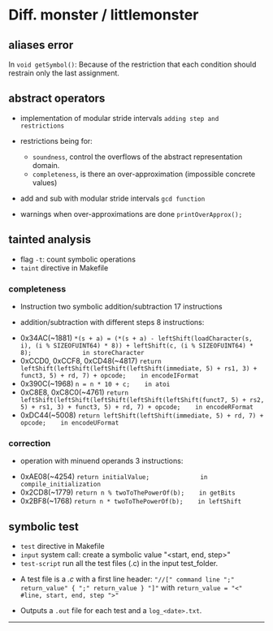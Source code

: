 # Diff. monster / littlemonster

## aliases error

In `void getSymbol()`:
Because of the restriction that each condition should restrain only the last assignment.

## abstract operators
+ implementation of modular stride intervals
`adding step and restrictions`

+ restrictions being for:
  - `soundness`, control the overflows of the abstract representation domain.
  - `completeness`, is there an over-approximation (impossible concrete values)

+ add and sub with modular stride intervals
  `gcd function`

+ warnings when over-approximations are done
  `printOverApprox();`

## tainted analysis

 + flag `-t`: count symbolic operations
 + `taint` directive in Makefile

### completeness

 + Instruction two symbolic addition/subtraction
 17 instructions

 + addition/subtraction with different steps
 8 instructions:
 - 0x34AC(~1881) `*(s + a) = (*(s + a) - leftShift(loadCharacter(s, i), (i % SIZEOFUINT64) * 8)) + leftShift(c, (i % SIZEOFUINT64) * 8);              in storeCharacter`
 - 0xCCD0, 0xCCF8, 0xCD48(~4817) `return leftShift(leftShift(leftShift(leftShift(immediate, 5) + rs1, 3) + funct3, 5) + rd, 7) + opcode;    in encodeIFormat`
 - 0x390C(~1968) `n = n * 10 + c;    in atoi`
 - 0xC8E8, 0xC8C0(~4761) `return leftShift(leftShift(leftShift(leftShift(leftShift(funct7, 5) + rs2, 5) + rs1, 3) + funct3, 5) + rd, 7) + opcode;    in encodeRFormat`
 -  0xDC44(~5008) `return leftShift(leftShift(immediate, 5) + rd, 7) + opcode;    in encodeUFormat`

### correction

+ operation with minuend operands
 3 instructions:
 - 0xAE08(~4254) `return initialValue;              in compile_initialization`
 - 0x2CD8(~1779) `return n % twoToThePowerOf(b);    in getBits`
 - 0x2BF8(~1768) `return n * twoToThePowerOf(b);    in leftShift`

## symbolic test

 + `test` directive in Makefile
 + `input` system call: create a symbolic value "<start, end, step>"
 + `test-script` run all the test files (.c) in the input test_folder.

- A test file is a _.c_ with a first line header:
`"//[" command line ";" return_value" { ";" return_value } "]"`
with `return_value = "<" #line, start, end, step ">" `

- Outputs a `.out` file for each test and a `log_<date>.txt`.

-- --
